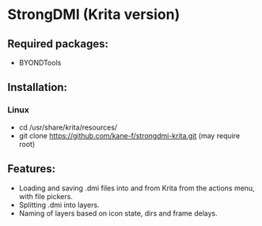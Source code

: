 # StrongDMI (Krita version)

## Required packages:

* BYONDTools

## Installation:

### Linux

* cd /usr/share/krita/resources/
* git clone https://github.com/kane-f/strongdmi-krita.git (may require root)

## Features:

* Loading and saving .dmi files into and from Krita from the actions menu, with file pickers.
* Splitting .dmi into layers.
* Naming of layers based on icon state, dirs and frame delays.
